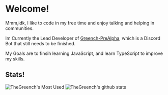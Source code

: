 # Welcome!

Mmm,idk, I like to code in my free time and enjoy talking and helping in communities.

Im Currently the Lead Developer of [Greench-PreAlpha](https://github.com/Greench-Pre-Alpha), which is a Discord Bot that still needs to be finished.

My Goals are to finsih learning JavaScript, and learn TypeScript to improve my skills.


## Stats!
![TheGreench's Most Used](https://github-readme-stats.vercel.app/api/top-langs/?username=TheGreench&theme=dracula)
![TheGreench's github stats](https://github-readme-stats.vercel.app/api?username=TheGreench&show_icons=true&count_private=true&theme=dracula)
